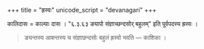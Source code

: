 +++
title = "ह्रस्वः"
unicode_script = "devanagari"
+++

कालिदासः = काल्याः दासः । "६.३.६३ ङ्यापो संज्ञाच्छन्दसोर् बहुलम्" इति पूर्वपदस्य ह्रस्वः । 

> ङ्यन्तस्य आबन्तस्य च संज्ञाछन्दसोः बहुलं ह्रस्वो भवति  —‌ काशिका ।

